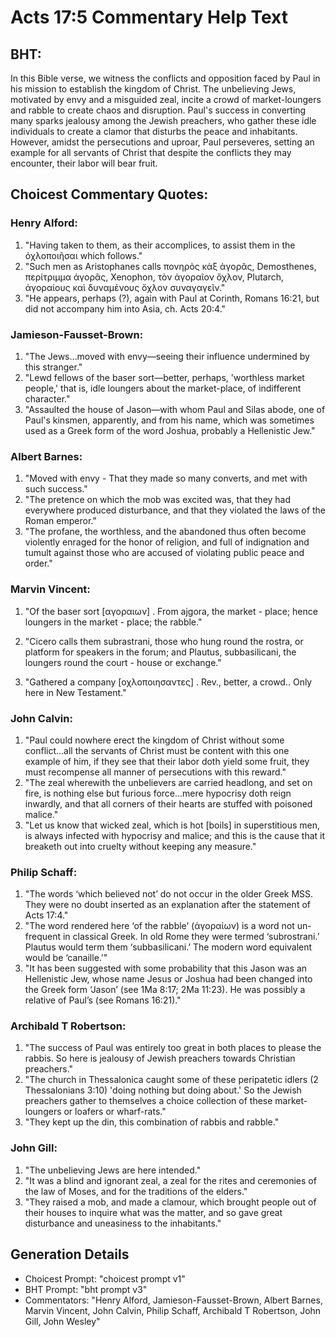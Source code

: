 # Acts 17:5 Commentary Help Text

## BHT:
In this Bible verse, we witness the conflicts and opposition faced by Paul in his mission to establish the kingdom of Christ. The unbelieving Jews, motivated by envy and a misguided zeal, incite a crowd of market-loungers and rabble to create chaos and disruption. Paul's success in converting many sparks jealousy among the Jewish preachers, who gather these idle individuals to create a clamor that disturbs the peace and inhabitants. However, amidst the persecutions and uproar, Paul perseveres, setting an example for all servants of Christ that despite the conflicts they may encounter, their labor will bear fruit.

## Choicest Commentary Quotes:
### Henry Alford:
1. "Having taken to them, as their accomplices, to assist them in the ὀχλοποιῆσαι which follows."
2. "Such men as Aristophanes calls πονηρὸς κἀξ ἀγορᾶς, Demosthenes, περίτριμμα ἀγορᾶς, Xenophon, τὸν ἀγοραῖον ὄχλον, Plutarch, ἀγοραίους καὶ δυναμένους ὄχλον συναγαγεῖν."
3. "He appears, perhaps (?), again with Paul at Corinth, Romans 16:21, but did not accompany him into Asia, ch. Acts 20:4."

### Jamieson-Fausset-Brown:
1. "The Jews...moved with envy—seeing their influence undermined by this stranger."
2. "Lewd fellows of the baser sort—better, perhaps, 'worthless market people,' that is, idle loungers about the market-place, of indifferent character."
3. "Assaulted the house of Jason—with whom Paul and Silas abode, one of Paul's kinsmen, apparently, and from his name, which was sometimes used as a Greek form of the word Joshua, probably a Hellenistic Jew."

### Albert Barnes:
1. "Moved with envy - That they made so many converts, and met with such success."
2. "The pretence on which the mob was excited was, that they had everywhere produced disturbance, and that they violated the laws of the Roman emperor."
3. "The profane, the worthless, and the abandoned thus often become violently enraged for the honor of religion, and full of indignation and tumult against those who are accused of violating public peace and order."

### Marvin Vincent:
1. "Of the baser sort [αγοραιων] . From ajgora, the market - place; hence loungers in the market - place; the rabble." 

2. "Cicero calls them subrastrani, those who hung round the rostra, or platform for speakers in the forum; and Plautus, subbasilicani, the loungers round the court - house or exchange." 

3. "Gathered a company [οχλοποιησαντες] . Rev., better, a crowd.. Only here in New Testament."

### John Calvin:
1. "Paul could nowhere erect the kingdom of Christ without some conflict...all the servants of Christ must be content with this one example of him, if they see that their labor doth yield some fruit, they must recompense all manner of persecutions with this reward."
2. "The zeal wherewith the unbelievers are carried headlong, and set on fire, is nothing else but furious force...mere hypocrisy doth reign inwardly, and that all corners of their hearts are stuffed with poisoned malice."
3. "Let us know that wicked zeal, which is hot [boils] in superstitious men, is always infected with hypocrisy and malice; and this is the cause that it breaketh out into cruelty without keeping any measure."

### Philip Schaff:
1. "The words ‘which believed not’ do not occur in the older Greek MSS. They were no doubt inserted as an explanation after the statement of Acts 17:4."
2. "The word rendered here ‘of the rabble’ (ἀγοραίων) is a word not un-frequent in classical Greek. In old Rome they were termed ‘subrostrani.’ Plautus would term them ‘subbasilicani.’ The modern word equivalent would be ‘canaille.’"
3. "It has been suggested with some probability that this Jason was an Hellenistic Jew, whose name Jesus or Joshua had been changed into the Greek form ‘Jason’ (see 1Ma 8:17; 2Ma 11:23). He was possibly a relative of Paul’s (see Romans 16:21)."

### Archibald T Robertson:
1. "The success of Paul was entirely too great in both places to please the rabbis. So here is jealousy of Jewish preachers towards Christian preachers."
2. "The church in Thessalonica caught some of these peripatetic idlers (2 Thessalonians 3:10) 'doing nothing but doing about.' So the Jewish preachers gather to themselves a choice collection of these market-loungers or loafers or wharf-rats."
3. "They kept up the din, this combination of rabbis and rabble."

### John Gill:
1. "The unbelieving Jews are here intended."
2. "It was a blind and ignorant zeal, a zeal for the rites and ceremonies of the law of Moses, and for the traditions of the elders."
3. "They raised a mob, and made a clamour, which brought people out of their houses to inquire what was the matter, and so gave great disturbance and uneasiness to the inhabitants."


## Generation Details
- Choicest Prompt: "choicest prompt v1"
- BHT Prompt: "bht prompt v3"
- Commentators: "Henry Alford, Jamieson-Fausset-Brown, Albert Barnes, Marvin Vincent, John Calvin, Philip Schaff, Archibald T Robertson, John Gill, John Wesley"
